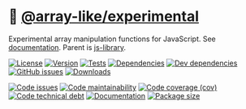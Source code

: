 :nut_and_bolt: [@array-like/experimental](https://array-like.github.io/experimental)
==

Experimental array manipulation functions for JavaScript.
See [documentation](https://array-like.github.io/experimental).
Parent is [js-library](https://github.com/make-github-pseudonymous-again/js-library).

[![License](https://img.shields.io/github/license/array-like/experimental.svg)](https://raw.githubusercontent.com/array-like/experimental/main/LICENSE)
[![Version](https://img.shields.io/npm/v/@array-like/experimental.svg)](https://www.npmjs.org/package/@array-like/experimental)
[![Tests](https://img.shields.io/github/workflow/status/array-like/experimental/ci:test?event=push&label=tests)](https://github.com/array-like/experimental/actions/workflows/ci:test.yml?query=branch:main)
[![Dependencies](https://img.shields.io/david/array-like/experimental.svg)](https://david-dm.org/array-like/experimental)
[![Dev dependencies](https://img.shields.io/david/dev/array-like/experimental.svg)](https://david-dm.org/array-like/experimental?type=dev)
[![GitHub issues](https://img.shields.io/github/issues/array-like/experimental.svg)](https://github.com/array-like/experimental/issues)
[![Downloads](https://img.shields.io/npm/dm/@array-like/experimental.svg)](https://www.npmjs.org/package/@array-like/experimental)

[![Code issues](https://img.shields.io/codeclimate/issues/array-like/experimental.svg)](https://codeclimate.com/github/array-like/experimental/issues)
[![Code maintainability](https://img.shields.io/codeclimate/maintainability/array-like/experimental.svg)](https://codeclimate.com/github/array-like/experimental/trends/churn)
[![Code coverage (cov)](https://img.shields.io/codecov/c/gh/array-like/experimental/main.svg)](https://codecov.io/gh/array-like/experimental)
[![Code technical debt](https://img.shields.io/codeclimate/tech-debt/array-like/experimental.svg)](https://codeclimate.com/github/array-like/experimental/trends/technical_debt)
[![Documentation](https://array-like.github.io/experimental/badge.svg)](https://array-like.github.io/experimental/source.html)
[![Package size](https://img.shields.io/bundlephobia/minzip/@array-like/experimental)](https://bundlephobia.com/result?p=@array-like/experimental)
